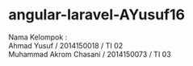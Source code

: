 # angular-laravel-AYusuf16
Nama Kelompok : <br>
Ahmad Yusuf / 2014150018 / TI 02 <br>
Muhammad Akrom Chasani / 2014150073 / TI 03
